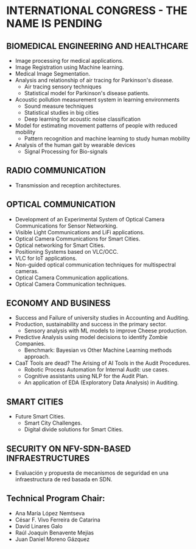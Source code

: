 # INTERNATIONAL CONGRESS - THE NAME IS PENDING  


##  BIOMEDICAL ENGINEERING AND HEALTHCARE 
*	Image processing for medical applications. 
   * Image Registration using Machine learning.
   * Medical Image Segmentation.
* Analysis and relationship of air tracing for Parkinson's disease.
  * Air tracing sensory techniques
  * Statistical model for Parkinson's disease patients.
* Acoustic pollution measurement system in learning environments
  *	Sound measure techniques
  * Statistical studies in big cities
  * Deep learning for acoustic noise classification
* Model for estimating movement patterns of people with reduced mobility
  *	Pattern recognition and machine learning to study human mobility 
* Analysis of the human gait by wearable devices
  * Signal Processing for Bio-signals 
 
##  RADIO COMMUNICATION
* Transmission and reception architectures.

##  OPTICAL COMMUNICATION
*	Development of an Experimental System of Optical Camera Communications for Sensor Networking.
 * Visible Light Communications and LiFi applications.
 * Optical Camera Communications for Smart Cities.
 * Optical networking for Smart Cities.
 * Positioning Systems based on VLC/OCC.
 * VLC for IoT applications.
*	Non-guided optical communication techniques for multispectral cameras.
 * Optical Camera Communication applications.
 * Optical Camera Communication techniques.

##  ECONOMY AND BUSINESS
 
* Success and Failure of university studies in Accounting and Auditing. 
* Production, sustainability and success in the primary sector.
  * Sensory analysis with ML models to improve Cheese production.
* Predictive Analysis using model decisions to identify Zombie Companies.
  * Benchmark: Bayesian vs Other Machine Learning methods approach.
* CaaT Tools are dead? The Arising of AI Tools in the Audit Procedures.
  * Robotic Process Automation for Internal Audit: use cases.
  * Cognitive assistants using NLP for the Audit Plan.
  * An application of EDA (Exploratory Data Analysis) in Auditing.

##  SMART CITIES
* Future Smart Cities.
  * Smart City Challenges.
  * Digital divide solutions for Smart Cities.

##  SECURITY ON NFV-SDN-BASED INFRAESTRUCTURES
* Evaluación y propuesta de mecanismos de seguridad en una infraestructura de red basada en SDN.

##  Technical Program Chair:
* Ana María López Nemtseva
* César F. Vivo Ferreira de Catarina
* David Linares Galo
* Raúl Joaquin Benavente Mejías
* Juan Daniel Moreno Gázquez

